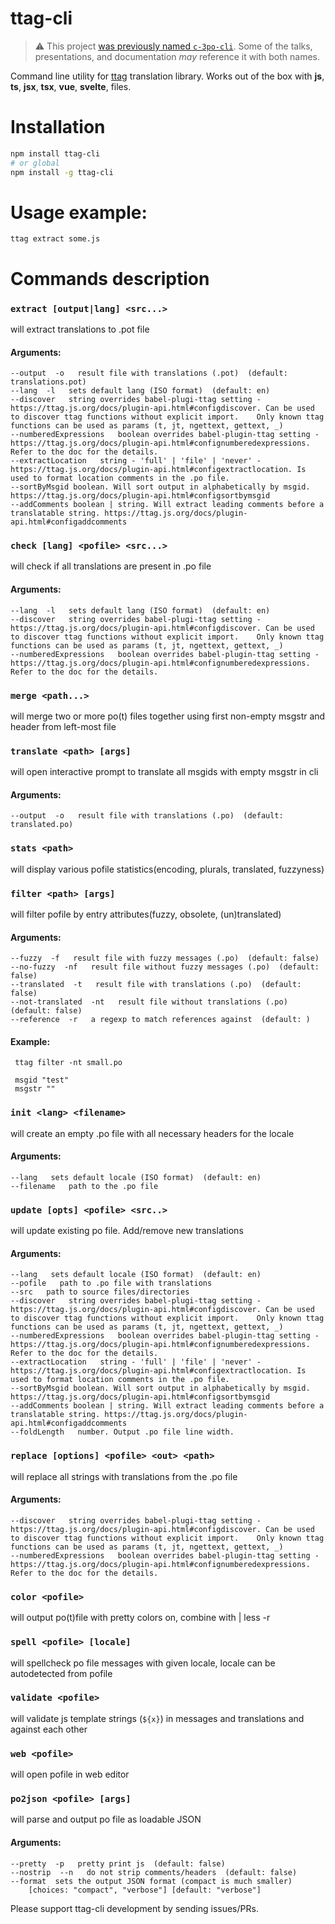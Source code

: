 # ttag-cli

> :warning: This project [was previously named `c-3po-cli`](https://github.com/ttag-org/ttag/issues/105).
> Some of the talks, presentations, and documentation _may_ reference it with both names.

Command line utility for [ttag](https://github.com/ttag-org/ttag) translation library.
Works out of the box with **js**, **ts**, **jsx**, **tsx**, **vue**, **svelte**,  files.

# Installation
```bash
npm install ttag-cli
# or global
npm install -g ttag-cli
```

# Usage example:
```
ttag extract some.js
```

# Commands description
<!--- BEGIN COMMANDS --->

### `extract [output|lang] <src...>`
will extract translations to .pot file
#### Arguments:
	--output  -o   result file with translations (.pot)  (default: translations.pot)
	--lang  -l   sets default lang (ISO format)  (default: en)
	--discover   string overrides babel-plugi-ttag setting - https://ttag.js.org/docs/plugin-api.html#configdiscover. Can be used to discover ttag functions without explicit import.    Only known ttag functions can be used as params (t, jt, ngettext, gettext, _)  
	--numberedExpressions   boolean overrides babel-plugin-ttag setting -  https://ttag.js.org/docs/plugin-api.html#confignumberedexpressions. Refer to the doc for the details.  
	--extractLocation   string - 'full' | 'file' | 'never' - https://ttag.js.org/docs/plugin-api.html#configextractlocation. Is used to format location comments in the .po file.
	--sortByMsgid boolean. Will sort output in alphabetically by msgid. https://ttag.js.org/docs/plugin-api.html#configsortbymsgid
	--addComments boolean | string. Will extract leading comments before a translatable string. https://ttag.js.org/docs/plugin-api.html#configaddcomments

### `check [lang] <pofile> <src...>`
will check if all translations are present in .po file
#### Arguments:
	--lang  -l   sets default lang (ISO format)  (default: en)
	--discover   string overrides babel-plugi-ttag setting - https://ttag.js.org/docs/plugin-api.html#configdiscover. Can be used to discover ttag functions without explicit import.    Only known ttag functions can be used as params (t, jt, ngettext, gettext, _)  
	--numberedExpressions   boolean overrides babel-plugin-ttag setting -  https://ttag.js.org/docs/plugin-api.html#confignumberedexpressions. Refer to the doc for the details.  


### `merge <path...>`
will merge two or more po(t) files together using first non-empty msgstr and header from left-most file


### `translate <path> [args]`
will open interactive prompt to translate all msgids with empty msgstr in cli
#### Arguments:
	--output  -o   result file with translations (.po)  (default: translated.po)


### `stats <path>`
will display various pofile statistics(encoding, plurals, translated, fuzzyness)


### `filter <path> [args]`
will filter pofile by entry attributes(fuzzy, obsolete, (un)translated)
#### Arguments:
	--fuzzy  -f   result file with fuzzy messages (.po)  (default: false)
	--no-fuzzy  -nf   result file without fuzzy messages (.po)  (default: false)
	--translated  -t   result file with translations (.po)  (default: false)
	--not-translated  -nt   result file without translations (.po)  (default: false)
	--reference  -r   a regexp to match references against  (default: )
#### Example:
	 ttag filter -nt small.po

	 msgid "test"
	 msgstr ""

### `init <lang> <filename>`
will create an empty .po file with all necessary headers for the locale
#### Arguments:
	--lang   sets default locale (ISO format)  (default: en)
	--filename   path to the .po file  


### `update [opts] <pofile> <src..>`
will update existing po file. Add/remove new translations
#### Arguments:
	--lang   sets default locale (ISO format)  (default: en)
	--pofile   path to .po file with translations  
	--src   path to source files/directories  
	--discover   string overrides babel-plugi-ttag setting - https://ttag.js.org/docs/plugin-api.html#configdiscover. Can be used to discover ttag functions without explicit import.    Only known ttag functions can be used as params (t, jt, ngettext, gettext, _)  
	--numberedExpressions   boolean overrides babel-plugin-ttag setting -  https://ttag.js.org/docs/plugin-api.html#confignumberedexpressions. Refer to the doc for the details.
	--extractLocation   string - 'full' | 'file' | 'never' - https://ttag.js.org/docs/plugin-api.html#configextractlocation. Is used to format location comments in the .po file.
	--sortByMsgid boolean. Will sort output in alphabetically by msgid. https://ttag.js.org/docs/plugin-api.html#configsortbymsgid
	--addComments boolean | string. Will extract leading comments before a translatable string. https://ttag.js.org/docs/plugin-api.html#configaddcomments
	--foldLength   number. Output .po file line width.

### `replace [options] <pofile> <out> <path>`
will replace all strings with translations from the .po file
#### Arguments:
	--discover   string overrides babel-plugi-ttag setting - https://ttag.js.org/docs/plugin-api.html#configdiscover. Can be used to discover ttag functions without explicit import.    Only known ttag functions can be used as params (t, jt, ngettext, gettext, _)  
	--numberedExpressions   boolean overrides babel-plugin-ttag setting -  https://ttag.js.org/docs/plugin-api.html#confignumberedexpressions. Refer to the doc for the details.  


### `color <pofile>`
will output po(t)file with pretty colors on, combine with | less -r


### `spell <pofile> [locale]`
will spellcheck po file messages with given locale, locale can be autodetected from pofile


### `validate <pofile>`
will validate js template strings (`${x}`) in messages and translations and against each other


### `web <pofile>`
will open pofile in web editor


### `po2json <pofile> [args]`
will parse and output po file as loadable JSON
#### Arguments:
	--pretty  -p   pretty print js  (default: false)
	--nostrip  --n   do not strip comments/headers  (default: false)
	--format  sets the output JSON format (compact is much smaller)
        [choices: "compact", "verbose"] [default: "verbose"]


<!--- END COMMANDS --->

Please support ttag-cli development by sending issues/PRs.
